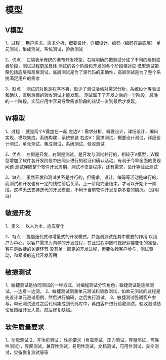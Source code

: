 # 模型

## V模型

1、过程：
用户需求，需求分析，概要设计，详细设计，编码（编码在最底层）
单元测试，集成测试，系统测试，验收测试

2、优点：
左端表示传统的瀑布开发模型，右端明确的把测试分成了不同的级别或者阶段，测试过程更加具体
测试的各个阶段和开发的各个阶段相对应
模型测试策略包括底层和高层测试，底层测试是为了源代码的正确性，高层测试是为了整个系统满足用户的需求

3、缺点：
测试的对象是程序本身，缺少了测试活动对需求分析，系统设计等验证和确认，直到后面的验收测试才能发现。
测试属于了开发之后的一个阶段，最晚的一个阶段。实际应用中容易导致需求阶段的错误一直到最后才发现。

## W模型

1、过程：
就是两个V叠加在一起
左边V：需求分析，概要设计，详细设计，编码实现，模块集成，系统构建，系统安装
右边V：需求测试，概要设计测试，详细设计测试，单元测试，集成测试，系统测试，验收测试

2、优点：
左侧是开发，右侧是测试，是开发与测试并行的，相较于V模型，W模型增加了软件各开发阶段中应同步进行的验证和确认活动。有利于今早全面的发现问题
测试伴随整个软件开发周期，测试不仅是程序，还有需求，设计等验证测试

3、缺点：
虽然开发和测试关系是并行的，但需求，设计，编码等活动是串行的，而测试和开发也有一定的线性前后关系，上一阶段完全结束，才可以开始下一阶段。这样无法支持迭代的开发模型，不利于当前软件开发复杂多变的情况。（没明白）

## 敏捷开发

1、定义：
以人为本，适应变化

2、特点：
提倡迭代式和增量式的开发模式，并强调测试在其中重要的作用
以用户为中心，以客户需求为向导的开发过程，在此过程中随时做好迎接变化的准备，客户是敏捷的关键环节
没有单一固定的开发过程，但要依赖客户参与，测试驱动，和紧凑的迭代开发周期

## 敏捷测试

1、敏捷测试是协同测试的一种方式，对编程测试分饰角色，敏捷测试是连续测试。一边看一边测。
2、敏捷测试侧重单元测试和验收测试，如单元测试的过程是先设计单元测试用例，然后进行编码，之后执行测试。
3、敏捷测试强调客户参与，单元测试通过之后代码集成到代码库中，再由客户进行验收测试，验收测试结论反馈给开发人员，然后修复缺陷。

## 软件质量要求

1、功能测试
2、非功能测试：
性能要求（负载测试，压力测试，容量测试，可靠性测试），界面测试，兼容性测试，易用性测试，文档测试，可用性测试，安全测试，灾备恢复测试等等